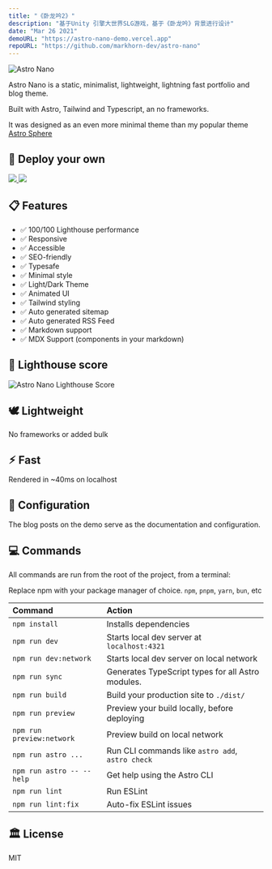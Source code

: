 ```yaml
---
title: "《卧龙吟2》"
description: "基于Unity 引擎大世界SLG游戏，基于《卧龙吟》背景进行设计"
date: "Mar 26 2021"
demoURL: "https://astro-nano-demo.vercel.app"
repoURL: "https://github.com/markhorn-dev/astro-nano"
---
```


![Astro Nano](/astro-nano.png)

Astro Nano is a static, minimalist, lightweight, lightning fast portfolio and blog theme.

Built with Astro, Tailwind and Typescript, an no frameworks.

It was designed as an even more minimal theme than my popular theme [Astro Sphere](https://github.com/markhorn-dev/astro-sphere)

## 🚀 Deploy your own

<div class="flex gap-2">
  <a target="_blank" aria-label="Deploy with Vercel" href="https://vercel.com/new/clone?repository-url=https://github.com/markhorn-dev/astro-nano">
    <img src="/deploy_vercel.svg" />
  </a>
  <a target="_blank" aria-label="Deploy with Netlify" href="https://app.netlify.com/start/deploy?repository=https://github.com/markhorn-dev/astro-nano">
    <img src="/deploy_netlify.svg" />
  </a>
</div>

## 📋 Features

- ✅ 100/100 Lighthouse performance
- ✅ Responsive
- ✅ Accessible
- ✅ SEO-friendly
- ✅ Typesafe
- ✅ Minimal style
- ✅ Light/Dark Theme
- ✅ Animated UI
- ✅ Tailwind styling
- ✅ Auto generated sitemap
- ✅ Auto generated RSS Feed
- ✅ Markdown support
- ✅ MDX Support (components in your markdown)

## 💯 Lighthouse score
![Astro Nano Lighthouse Score](/lighthouse.png)

## 🕊️ Lightweight
No frameworks or added bulk

## ⚡︎ Fast
Rendered in ~40ms on localhost

## 📄 Configuration

The blog posts on the demo serve as the documentation and configuration.

## 💻 Commands

All commands are run from the root of the project, from a terminal:

Replace npm with your package manager of choice. `npm`, `pnpm`, `yarn`, `bun`, etc

| Command                   | Action                                           |
| :------------------------ | :----------------------------------------------- |
| `npm install`             | Installs dependencies                            |
| `npm run dev`             | Starts local dev server at `localhost:4321`      |
| `npm run dev:network`     | Starts local dev server on local network         |
| `npm run sync`            | Generates TypeScript types for all Astro modules.|
| `npm run build`           | Build your production site to `./dist/`          |
| `npm run preview`         | Preview your build locally, before deploying     |
| `npm run preview:network` | Preview build on local network                   |
| `npm run astro ...`       | Run CLI commands like `astro add`, `astro check` |
| `npm run astro -- --help` | Get help using the Astro CLI                     |
| `npm run lint`            | Run ESLint                                       |
| `npm run lint:fix`        | Auto-fix ESLint issues                           |

## 🏛️ License

MIT